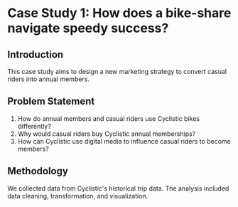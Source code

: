 # Case Study 1: How does a bike-share navigate speedy success?

## Introduction
This case study aims to design a new marketing strategy to convert casual riders into annual members. 

## Problem Statement
1. How do annual members and casual riders use Cyclistic bikes differently?
2. Why would casual riders buy Cyclistic annual memberships?
3. How can Cyclistic use digital media to influence casual riders to become members?

## Methodology
We collected data from Cyclistic's historical trip data. The analysis included data cleaning, transformation, and visualization.
